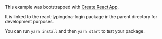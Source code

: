 This example was bootstrapped with [Create React App](https://github.com/facebook/create-react-app).

It is linked to the react-typingdna-login package in the parent directory for development purposes.

You can run `yarn install` and then `yarn start` to test your package.
